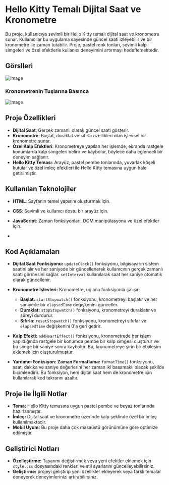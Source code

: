 # Hello Kitty Temalı Dijital Saat ve Kronometre

Bu proje, kullanıcıya sevimli bir Hello Kitty temalı dijital saat ve kronometre sunar. Kullanıcılar bu uygulama sayesinde güncel saati izleyebilir ve bir kronometre ile zaman tutabilir. Proje, pastel renk tonları, sevimli kalp simgeleri ve özel efektlerle kullanıcı deneyimini artırmayı hedeflemektedir.

## Görslleri 
![image](https://github.com/user-attachments/assets/040361bb-7b2b-439b-824b-5a7f4d4b8418)
### Kronometrenin Tuşlarına Basınca
![image](https://github.com/user-attachments/assets/f789f7bc-bf11-42ba-a2bb-a5935def436a)


## Proje Özellikleri
- **Dijital Saat**: Gerçek zamanlı olarak güncel saati gösterir.
- **Kronometre**: Başlat, duraklat ve sıfırla özellikleri olan işlevsel bir kronometre sunar.
- **Özel Kalp Efektleri**: Kronometreye yapılan her işlemde, ekranda rastgele konumlarda kalp simgeleri belirir ve kaybolur, böylece daha eğlenceli bir deneyim sağlanır.
- **Hello Kitty Teması**: Arayüz, pastel pembe tonlarında, yuvarlak köşeli kutular ve özel imleç efektleri ile Hello Kitty temasına uygun hale getirilmiştir.

## Kullanılan Teknolojiler
- **HTML**: Sayfanın temel yapısını oluşturmak için.
- **CSS**: Sevimli ve kullanıcı dostu bir arayüz için.
- **JavaScript**: Zaman fonksiyonları, DOM manipülasyonu ve özel efektler için.

- 
## Kod Açıklamaları

- **Dijital Saat Fonksiyonu:** `updateClock()` fonksiyonu, bilgisayarın sistem saatini alır ve her saniyede bir güncellenerek kullanıcının gerçek zamanlı saati görmesini sağlar. `setInterval` kullanılarak saat her saniye otomatik olarak güncellenir.

- **Kronometre İşlevleri:** Kronometre, üç ana fonksiyonla çalışır:
  - **Başlat:** `startStopwatch()` fonksiyonu, kronometreyi başlatır ve her saniyede bir `elapsedTime` değişkenini günceller.
  - **Duraklat:** `stopStopwatch()` fonksiyonu, kronometreyi duraklatır ve süreyi durdurur.
  - **Sıfırla:** `resetStopwatch()` fonksiyonu, kronometreyi sıfırlar ve `elapsedTime` değişkenini 0'a geri getirir.

- **Kalp Efekti:** `addHeartEffect()` fonksiyonu, kronometrede her işlem yapıldığında rastgele bir konumda pembe bir kalp simgesi oluşturur ve bu simge bir saniye sonra kaybolur. Bu, kronometreye şirin bir etkileşim eklemek için oluşturulmuştur.

- **Yardımcı Fonksiyon: Zaman Formatlama:** `formatTime()` fonksiyonu, saat, dakika ve saniye değerlerini her zaman iki basamaklı olacak şekilde biçimlendirir. Bu fonksiyon, hem dijital saat hem de kronometre için kullanılarak kod tekrarını azaltır.

## Proje ile İlgili Notlar

- **Tema:** Hello Kitty temasına uygun pastel pembe ve beyaz tonlarında hazırlanmıştır.
- **İmleç:** Dijital saat ve kronometre üzerinde kalp şeklinde özel bir imleç kullanılmaktadır.
- **Mobil Uyum:** Bu proje daha çok masaüstü görünümüne göre optimize edilmiştir.

## Geliştirici Notları

- **Özelleştirme:** Tasarımı değiştirmek veya yeni efektler eklemek için `style.css` dosyasındaki renkleri ve stil ayarlarını güncelleyebilirsiniz.
- **Geliştirme:** projeyi geliştirip yeni özellikler ekleyerek veya farklı temalar deneyerek deneyimlerinizi artırabilirsiniz.
